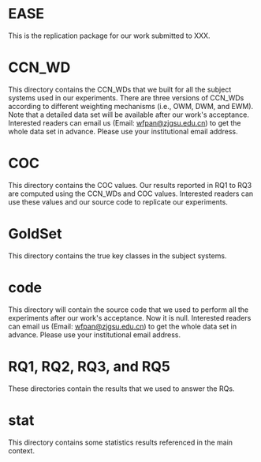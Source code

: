 # EASE
This is the replication package for our work submitted to XXX.

# CCN_WD
This directory contains the CCN_WDs that we built for all the subject systems used in our experiments. There are three versions of CCN_WDs according to different weighting mechanisms (i.e., OWM, DWM, and EWM). Note that a detailed data set will be available after our work's acceptance. Interested readers can email us (Email: wfpan@zjgsu.edu.cn) to get the whole data set in advance. Please use your institutional email address.

# COC
This directory contains the COC values. Our results reported in RQ1 to RQ3 are computed using the CCN_WDs and COC values. Interested readers can use these values and our source code to replicate our experiments.

# GoldSet
This directory contains the true key classes in the subject systems.

# code
This directory will contain the source code that we used to perform all the experiments after our work's acceptance. Now it is null. Interested readers can email us (Email: wfpan@zjgsu.edu.cn) to get the whole data set in advance. Please use your institutional email address.

# RQ1, RQ2, RQ3, and RQ5
These directories contain the results that we used to answer the RQs.

# stat
This directory contains some statistics results referenced in the main context.

